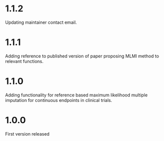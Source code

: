 # 1.1.2
Updating maintainer contact email.

# 1.1.1
Adding reference to published version of paper proposing MLMI method to relevant functions.

# 1.1.0
Adding functionality for reference based maximum likelihood multiple imputation for continuous endpoints in clinical trials.

# 1.0.0
First version released
